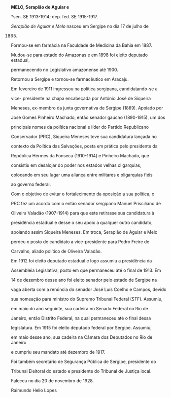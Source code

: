 **MELO, Serapião de Aguiar e**



\*sen. SE 1913-1914; dep. fed. SE 1915-1917.



*Serapião de Aguiar e Melo* nasceu em Sergipe no dia 17 de julho de

1865.



Formou-se em farmácia na Faculdade de Medicina da Bahia em 1887.

Mudou-se para estado do Amazonas e em 1898 foi eleito deputado estadual,

permanecendo no Legislativo amazonense até 1900.



Retornou a Sergipe e tornou-se farmacêutico em Aracaju.



Em fevereiro de 1911 ingressou na política sergipana, candidatando-se a

vice- presidente na chapa encabeçada por Antônio José de Siqueira

Meneses, ex-membro da junta governativa de Sergipe (1889). Apoiado por

José Gomes Pinheiro Machado, então senador gaúcho (1890-1915), um dos

principais nomes da política nacional e líder do Partido Republicano

Conservador (PRC), Siqueira Meneses teve sua candidatura lançada no

contexto da Política das Salvações, posta em prática pelo presidente da

República Hermes da Fonseca (1910-1914) e Pinheiro Machado, que

consistiu em desalojar do poder nos estados velhas oligarquias,

colocando em seu lugar uma aliança entre militares e oligarquias fiéis

ao governo federal.



Com o objetivo de evitar o fortalecimento da oposição a sua política, o

PRC fez um acordo com o então senador sergipano Manuel Prisciliano de

Oliveira Valadão (1907-1914) para que este retirasse sua candidatura à

presidência estadual e desse o seu apoio a qualquer outro candidato,

apoiando assim Siqueira Meneses. Em troca, Serapião de Aguiar e Melo

perdeu o posto de candidato a vice-presidente para Pedro Freire de

Carvalho, aliado político de Oliveira Valadão.



Em 1912 foi eleito deputado estadual e logo assumiu a presidência da

Assembleia Legislativa, posto em que permaneceu até o final de 1913. Em

14 de dezembro desse ano foi eleito senador pelo estado de Sergipe na

vaga aberta com a renúncia do senador José Luís Coelho e Campos, devido

sua nomeação para ministro do Supremo Tribunal Federal (STF). Assumiu,

em maio do ano seguinte, sua cadeira no Senado Federal no Rio de

Janeiro, então Distrito Federal, na qual permaneceu até o final dessa

legislatura. Em 1915 foi eleito deputado federal por Sergipe. Assumiu,

em maio desse ano, sua cadeira na Câmara dos Deputados no Rio de Janeiro

e cumpriu seu mandato até dezembro de 1917.



Foi também secretário de Segurança Pública de Sergipe, presidente do

Tribunal Eleitoral do estado e presidente do Tribunal de Justiça local.



Faleceu no dia 20 de novembro de 1928.



Raimundo Helio Lopes



